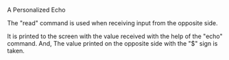 A Personalized Echo

The "read" command is used when receiving input from the opposite side.

It is printed to the screen with the value received with the help of the "echo" command.
And, The value printed on the opposite side with the "$" sign is taken.
